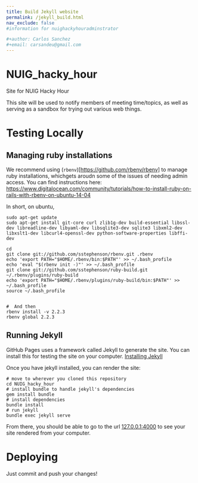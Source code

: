 ```yaml
---
title: Build Jekyll website
permalink: /jekyll_build.html
nav_exclude: false
#information for nuighackyhouradminstrator

#+author: Carlos Sanchez
#+email: carsandeu@gmail.com
---
```


# NUIG_hacky_hour
Site for NUIG Hacky Hour

This site will be used to notify members of meeting time/topics, as well as serving as a sandbox for trying out various web things.

# Testing Locally
## Managing ruby installations
We recommend using (`rbenv`)[https://github.com/rbenv/rbenv] to manage ruby installations, whichgets aroudn some of the issues of needing admin access.  You can find instructions here:
https://www.digitalocean.com/community/tutorials/how-to-install-ruby-on-rails-with-rbenv-on-ubuntu-14-04

In short, on ubuntu,

```
sudo apt-get update
sudo apt-get install git-core curl zlib1g-dev build-essential libssl-dev libreadline-dev libyaml-dev libsqlite3-dev sqlite3 libxml2-dev libxslt1-dev libcurl4-openssl-dev python-software-properties libffi-dev

cd
git clone git://github.com/sstephenson/rbenv.git .rbenv
echo 'export PATH="$HOME/.rbenv/bin:$PATH"' >> ~/.bash_profile
echo 'eval "$(rbenv init -)"' >> ~/.bash_profile
git clone git://github.com/sstephenson/ruby-build.git ~/.rbenv/plugins/ruby-build
echo 'export PATH="$HOME/.rbenv/plugins/ruby-build/bin:$PATH"' >> ~/.bash_profile
source ~/.bash_profile


#  And then
rbenv install -v 2.2.3
rbenv global 2.2.3

```


## Running Jekyll

GitHub Pages uses a framework called Jekyll to generate the site.  You can install this for testing the site on your computer.
[Installing Jekyll](https://jekyllrb.com/docs/installation/)

Once you have jekyll installed, you can render the site:
```
# move to wherever you cloned this repository
cd NUIG_hacky_hour
# install bundle to handle jekyll's dependencies
gem install bundle
# install dependencies
bundle install
# run jekyll
bundle exec jekyll serve
```
From there, you should be able to go to the url [127.0.0.1:4000](127.0.0.1:4000) to see your site rendered from your computer.

# Deploying
Just commit and push your changes!
